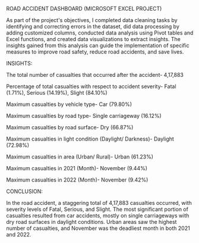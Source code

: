 ROAD ACCIDENT DASHBOARD (MICROSOFT EXCEL PROJECT)

As part of the project's objectives, I completed data cleaning tasks by identifying and correcting errors in the dataset, did data processing by adding customized columns, conducted data analysis using Pivot tables and Excel functions, and created data visualizations to extract insights. The insights gained from this analysis can guide the implementation of specific measures to improve road safety, reduce road accidents, and save lives.

INSIGHTS:

The total number of casualties that occurred after the accident- 4,17,883

  Percentage of total casualties with respect to accident severity- Fatal (1.71%), Serious (14.19%), Slight (84.10%)

  Maximum casualties by vehicle type- Car (79.80%)

  Maximum casualties by road type- Single carriageway (16.12%)

  Maximum casualties by road surface- Dry (66.87%)

  Maximum casualties in light condition (Daylight/ Darkness)- Daylight (72.98%)

  Maximum casualties in area (Urban/ Rural)- Urban (61.23%)

  Maximum casualties in 2021 (Month)- November (9.44%)

  Maximum casualties in 2022 (Month)- November (9.42%)

CONCLUSION:

In the road accident, a staggering total of 4,17,883 casualties occurred, with severity levels of Fatal, Serious, and Slight. The most significant portion of casualties resulted from car accidents, mostly on single carriageways with dry road surfaces in daylight conditions. Urban areas saw the highest number of casualties, and November was the deadliest month in both 2021 and 2022.

 

